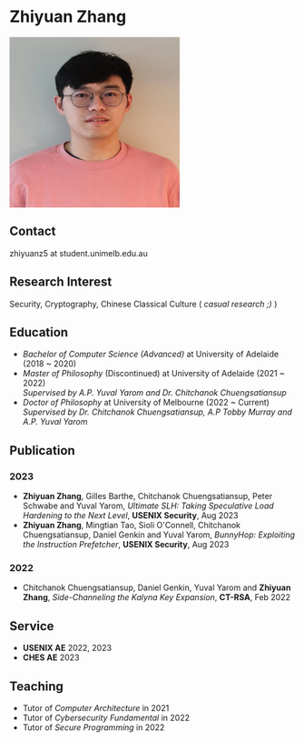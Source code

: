 # Zhiyuan Zhang
<img src="https://github.com/Neo-Outis/neo-outis.github.io/blob/main/images/zzy.jpg" width = "300" height = "300" alt="photo" align=center />

## Contact
zhiyuanz5 at student.unimelb.edu.au

## Research Interest
Security, Cryptography, Chinese Classical Culture ( *casual research ;)* )

## Education
- *Bachelor of Computer Science (Advanced)* at University of Adelaide (2018 ~ 2020)  
- *Master of Philosophy* (Discontinued) at University of Adelaide (2021 ~ 2022)  
*Supervised by A.P. Yuval Yarom and Dr. Chitchanok Chuengsatiansup*
- *Doctor of Philosophy* at University of Melbourne (2022 ~ Current)  
*Supervised by Dr. Chitchanok Chuengsatiansup, A.P Tobby Murray and A.P. Yuval Yarom*

## Publication
### 2023
- **Zhiyuan Zhang**, Gilles Barthe, Chitchanok Chuengsatiansup, Peter Schwabe and Yuval Yarom, *Ultimate SLH: Taking Speculative Load Hardening to the Next Level*, **USENIX Security**, Aug 2023
- **Zhiyuan Zhang**, Mingtian Tao, Sioli O'Connell, Chitchanok Chuengsatiansup, Daniel Genkin and Yuval Yarom, *BunnyHop: Exploiting the Instruction Prefetcher*, **USENIX Security**, Aug 2023

### 2022
- Chitchanok Chuengsatiansup, Daniel Genkin, Yuval Yarom and **Zhiyuan Zhang**, *Side-Channeling the Kalyna Key Expansion*, **CT-RSA**, Feb 2022

## Service
- **USENIX AE** 2022, 2023
- **CHES AE** 2023

## Teaching
- Tutor of *Computer Architecture* in 2021
- Tutor of *Cybersecurity Fundamental* in 2022
- Tutor of *Secure Programming* in 2022
